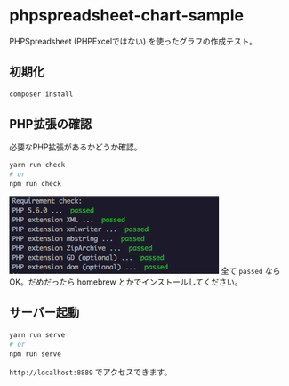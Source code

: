 phpspreadsheet-chart-sample
============================

PHPSpreadsheet (PHPExcelではない) を使ったグラフの作成テスト。

## 初期化

```sh
composer install
```

## PHP拡張の確認

必要なPHP拡張があるかどうか確認。

```sh
yarn run check
# or
npm run check
```

![OK](./static/yarn_run_check.png)
全て `passed` ならOK。だめだったら homebrew とかでインストールしてください。

## サーバー起動

```sh
yarn run serve
# or
npm run serve
```

`http://localhost:8889` でアクセスできます。
